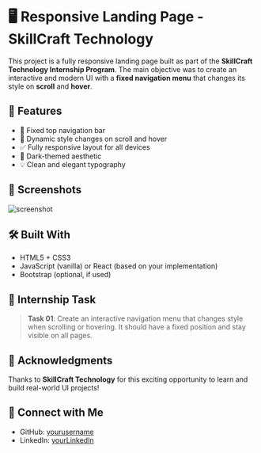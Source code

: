 # 🖥️ Responsive Landing Page - SkillCraft Technology

This project is a fully responsive landing page built as part of the **SkillCraft Technology Internship Program**. The main objective was to create an interactive and modern UI with a **fixed navigation menu** that changes its style on **scroll** and **hover**.

## 🚀 Features

- 🧭 Fixed top navigation bar  
- 🎨 Dynamic style changes on scroll and hover  
- ✅ Fully responsive layout for all devices  
- 🌙 Dark-themed aesthetic  
- 💡 Clean and elegant typography  

## 📸 Screenshots

![screenshot](<img width="946" alt="task1_1" src="https://github.com/user-attachments/assets/052308e6-8ae3-45eb-85d1-15595b0d1345" />
)

## 🛠️ Built With

- HTML5 + CSS3
- JavaScript (vanilla) or React (based on your implementation)
- Bootstrap (optional, if used)


## 💼 Internship Task

> **Task 01**: Create an interactive navigation menu that changes style when scrolling or hovering. It should have a fixed position and stay visible on all pages.


## 🤝 Acknowledgments

Thanks to **SkillCraft Technology** for this exciting opportunity to learn and build real-world UI projects!

## 🔗 Connect with Me

- GitHub: [yourusername](https://github.com/YashwanthTokala)
- LinkedIn: [yourLinkedIn](https://www.linkedin.com/in/yashwanth-tokala-086484361/)



